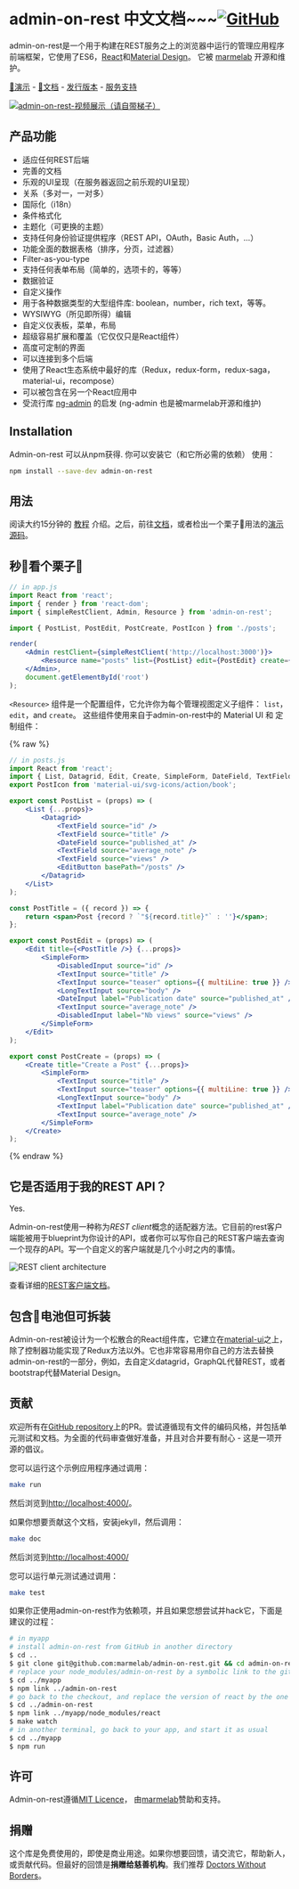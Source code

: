 # admin-on-rest 中文文档~~~<a aria-label="Star azu/JavaScript-Plugin-Architecture on GitHub" href="https://github.com/azu/JavaScript-Plugin-Architecture" class="github-button"><img src="https://monosnap.com/file/MZsfLjZNkSNwTJ33apkwpBjlBZLbSh.png" alt="GitHub"></a>
admin-on-rest是一个用于构建在REST服务之上的浏览器中运行的管理应用程序前端框架，它使用了ES6，[React](https://facebook.github.io/react/)和[Material Design](https://material.io/)。 它被 [marmelab](https://marmelab.com/) 开源和维护。 

[👀演示](https://marmelab.com/admin-on-rest-demo/) - [👃文档](https://www.admin-on-rest.com/) - [发行版本](https://github.com/marmelab/admin-on-rest/releases) - [服务支持](http://stackoverflow.com/questions/tagged/admin-on-rest)

[![admin-on-rest-视频展示（请自带梯子）](https://marmelab.com/admin-on-rest/img/admin-on-rest-demo-still.png)](https://vimeo.com/205118063)

## 产品功能

* 适应任何REST后端
* 完善的文档
* 乐观的UI呈现（在服务器返回之前乐观的UI呈现）
* 关系（多对一，一对多）
* 国际化（i18n）
* 条件格式化
* 主题化（可更换的主题）
* 支持任何身份验证提供程序（REST API，OAuth，Basic Auth，...）
* 功能全面的数据表格（排序，分页，过滤器）
* Filter-as-you-type
* 支持任何表单布局（简单的，选项卡的，等等）
* 数据验证
* 自定义操作
* 用于各种数据类型的大型组件库: boolean，number，rich text，等等。
* WYSIWYG（所见即所得）编辑
* 自定义仪表板，菜单，布局
* 超级容易扩展和覆盖（它仅仅只是React组件）
* 高度可定制的界面
* 可以连接到多个后端
* 使用了React生态系统中最好的库（Redux，redux-form，redux-saga，material-ui，recompose）
* 可以被包含在另一个React应用中
* 受流行库 [ng-admin](https://github.com/marmelab/ng-admin) 的启发 (ng-admin 也是被marmelab开源和维护)

## Installation

Admin-on-rest 可以从npm获得. 你可以安装它（和它所必需的依赖）
使用：

```sh
npm install --save-dev admin-on-rest
```

## 用法

阅读大约15分钟的 [教程](./Tutorial.html) 介绍。之后，前往[文档](./index.html)，或者检出一个栗子🌰用法的[演示源码](https://github.com/marmelab/admin-on-rest-demo)。

## 秒👀看个栗子🌰

```jsx
// in app.js
import React from 'react';
import { render } from 'react-dom';
import { simpleRestClient, Admin, Resource } from 'admin-on-rest';

import { PostList, PostEdit, PostCreate, PostIcon } from './posts';

render(
    <Admin restClient={simpleRestClient('http://localhost:3000')}>
        <Resource name="posts" list={PostList} edit={PostEdit} create={PostCreate} icon={PostIcon}/>
    </Admin>,
    document.getElementById('root')
);
```

`<Resource>` 组件是一个配置组件，它允许你为每个管理视图定义子组件： `list`，`edit`，and `create`。 
这些组件使用来自于admin-on-rest中的 Material UI 和 定制组件：

{% raw %}
```jsx
// in posts.js
import React from 'react';
import { List, Datagrid, Edit, Create, SimpleForm, DateField, TextField, EditButton, DisabledInput, TextInput, LongTextInput, DateInput } from 'admin-on-rest';
export PostIcon from 'material-ui/svg-icons/action/book';

export const PostList = (props) => (
    <List {...props}>
        <Datagrid>
            <TextField source="id" />
            <TextField source="title" />
            <DateField source="published_at" />
            <TextField source="average_note" />
            <TextField source="views" />
            <EditButton basePath="/posts" />
        </Datagrid>
    </List>
);

const PostTitle = ({ record }) => {
    return <span>Post {record ? `"${record.title}"` : ''}</span>;
};

export const PostEdit = (props) => (
    <Edit title={<PostTitle />} {...props}>
        <SimpleForm>
            <DisabledInput source="id" />
            <TextInput source="title" />
            <TextInput source="teaser" options={{ multiLine: true }} />
            <LongTextInput source="body" />
            <DateInput label="Publication date" source="published_at" />
            <TextInput source="average_note" />
            <DisabledInput label="Nb views" source="views" />
        </SimpleForm>
    </Edit>
);

export const PostCreate = (props) => (
    <Create title="Create a Post" {...props}>
        <SimpleForm>
            <TextInput source="title" />
            <TextInput source="teaser" options={{ multiLine: true }} />
            <LongTextInput source="body" />
            <TextInput label="Publication date" source="published_at" />
            <TextInput source="average_note" />
        </SimpleForm>
    </Create>
);
```
{% endraw %}

## 它是否适用于我的REST API？

Yes.

Admin-on-rest使用一种称为*REST client*概念的适配器方法。它目前的rest客户端能被用于blueprint为你设计的API，或者你可以写你自己的REST客户端去查询一个现存的API。写一个自定义的客户端就是几个小时之内的事情。

![REST client architecture](https://marmelab.com/admin-on-rest/img/rest-client.png)

查看详细的[REST客户端文档](https://marmelab.com/admin-on-rest/RestClients.html)。

## 包含🔋电池但可拆装

Admin-on-rest被设计为一个松散合的React组件库，它建立在[material-ui](http://www.material-ui.com/#/)之上，除了控制器功能实现了Redux方法以外。它也非常容易用你自己的方法去替换admin-on-rest的一部分，例如，去自定义datagrid，GraphQL代替REST，或者bootstrap代替Material Design。

## 贡献

欢迎所有在[GitHub repository](https://github.com/marmelab/admin-on-rest)上的PR。尝试遵循现有文件的编码风格，并包括单元测试和文档。为全面的代码审查做好准备，并且对合并要有耐心 - 这是一项开源的倡议。

您可以运行这个示例应用程序通过调用：

```sh
make run
```

然后浏览到[http://localhost:4000/](http://localhost:4000/)。

如果你想要贡献这个文档，安装jekyll，然后调用：

```sh
make doc
```

然后浏览到[http://localhost:4000/](http://localhost:4000/)

您可以运行单元测试通过调用：

```sh
make test
```

如果你正使用admin-on-rest作为依赖项，并且如果您想尝试并hack它，下面是建议的过程：

```sh
# in myapp
# install admin-on-rest from GitHub in another directory
$ cd ..
$ git clone git@github.com:marmelab/admin-on-rest.git && cd admin-on-rest && make install
# replace your node_modules/admin-on-rest by a symbolic link to the github checkout
$ cd ../myapp
$ npm link ../admin-on-rest
# go back to the checkout, and replace the version of react by the one in your app
$ cd ../admin-on-rest
$ npm link ../myapp/node_modules/react
$ make watch
# in another terminal, go back to your app, and start it as usual
$ cd ../myapp
$ npm run
```

## 许可

Admin-on-rest遵循[MIT Licence](https://github.com/marmelab/admin-on-rest/blob/master/LICENSE.md)， 由[marmelab](http://marmelab.com)赞助和支持。

## 捐赠

这个库是免费使用的，即使是商业用途。如果你想要回馈，请交流它，帮助新人，或贡献代码。但最好的回馈是**捐赠给慈善机构**。我们推荐 [Doctors Without Borders](http://www.doctorswithoutborders.org/)。

